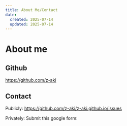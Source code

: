 ```yaml
---
title: About Me/Contact
date:
  created: 2025-07-14
  updated: 2025-07-14
---
```


# About me

## Github

<https://github.com/z-aki>

## Contact

Publicly: <https://github.com/z-aki/z-aki.github.io/issues>

Privately: Submit this google form:
